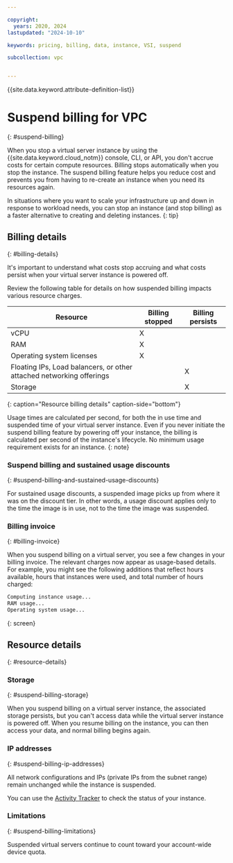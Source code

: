 ```yaml
---

copyright:
  years: 2020, 2024
lastupdated: "2024-10-10"

keywords: pricing, billing, data, instance, VSI, suspend 

subcollection: vpc


---
```


{{site.data.keyword.attribute-definition-list}}

# Suspend billing for VPC
{: #suspend-billing}

When you stop a virtual server instance by using the {{site.data.keyword.cloud_notm}} console, CLI, or API, you don't accrue costs for certain compute resources. Billing stops automatically when you stop the instance. The suspend billing feature helps you reduce cost and prevents you from having to re-create an instance when you need its resources again.

In situations where you want to scale your infrastructure up and down in response to workload needs, you can stop an instance (and stop billing) as a faster alternative to creating and deleting instances.
{: tip}

## Billing details
{: #billing-details}

It's important to understand what costs stop accruing and what costs persist when your virtual server instance is powered off.

Review the following table for details on how suspended billing impacts various resource charges.

| Resource                      | Billing stopped   | Billing persists |
| ----------------------------- | ----------------- | ---------------- |
| vCPU                          |          X        |                  |
| RAM                           |          X        |                  |
| Operating system licenses     |          X        |                  |
| Floating IPs, Load balancers, or other attached networking offerings |                   |         X        |
| Storage                       |                   |         X        |
{: caption="Resource billing details" caption-side="bottom"}

Usage times are calculated per second, for both the in use time and suspended time of your virtual server instance. Even if you never initiate the suspend billing feature by powering off your instance, the billing is calculated per second of the instance's lifecycle. No minimum usage requirement exists for an instance. 
{: note}

### Suspend billing and sustained usage discounts
{: #suspend-billing-and-sustained-usage-discounts}

For sustained usage discounts, a suspended image picks up from where it was on the discount tier. In other words, a usage discount applies only to the time the image is in use, not to the time the image was suspended.

### Billing invoice
{: #billing-invoice}

When you suspend billing on a virtual server, you see a few changes in your billing invoice. The relevant charges now appear as usage-based details. For example, you might see the following additions that reflect hours available, hours that instances were used, and total number of hours charged:

```sh
Computing instance usage...
RAM usage...
Operating system usage...
```
{: screen}

## Resource details
{: #resource-details}

### Storage
{: #suspend-billing-storage}

When you suspend billing on a virtual server instance, the associated storage persists, but you can't access data while the virtual server instance is powered off. When you resume billing on the instance, you can then access your data, and normal billing begins again.

### IP addresses
{: #suspend-billing-ip-addresses}

All network configurations and IPs (private IPs from the subnet range) remain unchanged while the instance is suspended.

You can use the [Activity Tracker](/docs/vpc?topic=vpc-at_events) to check the status of your instance.

### Limitations
{: #suspend-billing-limitations}

Suspended virtual servers continue to count toward your account-wide device quota.
